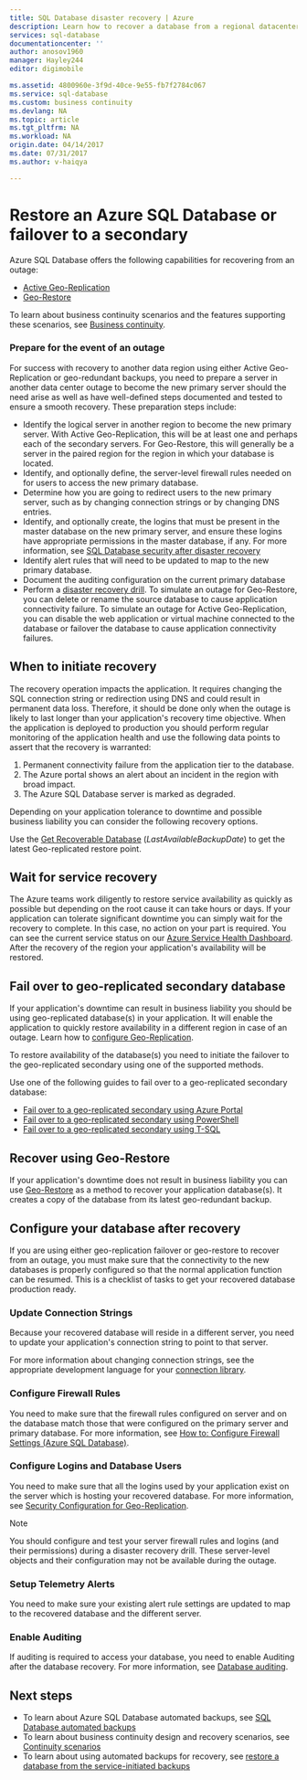 ```yaml
---
title: SQL Database disaster recovery | Azure
description: Learn how to recover a database from a regional datacenter outage or failure with the Azure SQL Database active geo-replication, and geo-restore capabilities.
services: sql-database
documentationcenter: ''
author: anosov1960
manager: Hayley244
editor: digimobile

ms.assetid: 4800960e-3f9d-40ce-9e55-fb7f2784c067
ms.service: sql-database
ms.custom: business continuity
ms.devlang: NA
ms.topic: article
ms.tgt_pltfrm: NA
ms.workload: NA
origin.date: 04/14/2017
ms.date: 07/31/2017
ms.author: v-haiqya

---
```

# Restore an Azure SQL Database or failover to a secondary
Azure SQL Database offers the following capabilities for recovering from an outage:

* [Active Geo-Replication](sql-database-geo-replication-overview.md)
* [Geo-Restore](sql-database-recovery-using-backups.md#point-in-time-restore)

To learn about business continuity scenarios and the features supporting these scenarios, see [Business continuity](sql-database-business-continuity.md).

### Prepare for the event of an outage
For success with recovery to another data region using either Active Geo-Replication or geo-redundant backups, you need to prepare a server in another data center outage to become the new primary server should the need arise as well as have well-defined steps documented and tested to ensure a smooth recovery. These preparation steps include:

* Identify the logical server in another region to become the new primary server. With Active Geo-Replication, this will be at least one and perhaps each of the secondary servers. For Geo-Restore, this will generally be a server in the paired region for the region in which your database is located.
* Identify, and optionally define, the server-level firewall rules needed on for users to access the new primary database.
* Determine how you are going to redirect users to the new primary server, such as by changing connection strings or by changing DNS entries.
* Identify, and optionally create, the logins that must be present in the master database on the new primary server, and ensure these logins have appropriate permissions in the master database, if any. For more information, see [SQL Database security after disaster recovery](sql-database-geo-replication-security-config.md)
* Identify alert rules that will need to be updated to map to the new primary database.
* Document the auditing configuration on the current primary database
* Perform a [disaster recovery drill](sql-database-disaster-recovery-drills.md). To simulate an outage for Geo-Restore, you can delete or rename the source database to cause application connectivity failure. To simulate an outage for Active Geo-Replication, you can disable the web application or virtual machine connected to the database or failover the database to cause application connectivity failures.

## When to initiate recovery
The recovery operation impacts the application. It requires changing the SQL connection string or redirection using DNS and could result in permanent data loss. Therefore, it should be done only when the outage is likely to last longer than your application's recovery time objective. When the application is deployed to production you should perform regular monitoring of the application health and use the following data points to assert that the recovery is warranted:

1. Permanent connectivity failure from the application tier to the database.
2. The Azure portal shows an alert about an incident in the region with broad impact.
3. The Azure SQL Database server is marked as degraded.

Depending on your application tolerance to downtime and possible business liability you can consider the following recovery options.

Use the [Get Recoverable Database](https://msdn.microsoft.com/library/dn800985.aspx) (*LastAvailableBackupDate*) to get the latest Geo-replicated restore point.

## Wait for service recovery
The Azure teams work diligently to restore service availability as quickly as possible but depending on the root cause it can take hours or days.  If your application can tolerate significant downtime you can simply wait for the recovery to complete. In this case, no action on your part is required. You can see the current service status on our [Azure Service Health Dashboard](https://www.azure.cn/support/service-dashboard/). After the recovery of the region your application's availability will be restored.

## Fail over to geo-replicated secondary database
If your application's downtime can result in business liability you should be using geo-replicated database(s) in your application. It will enable the application to quickly restore availability in a different region in case of an outage. Learn how to [configure Geo-Replication](sql-database-geo-replication-portal.md).

To restore availability of the database(s) you need to initiate the failover to the geo-replicated secondary using one of the supported methods.

Use one of the following guides to fail over to a geo-replicated secondary database:

* [Fail over to a geo-replicated secondary using Azure Portal](sql-database-geo-replication-portal.md)
* [Fail over to a geo-replicated secondary using PowerShell](scripts/sql-database-setup-geodr-and-failover-database-powershell.md)
* [Fail over to a geo-replicated secondary using T-SQL](sql-database-geo-replication-transact-sql.md)

## Recover using Geo-Restore
If your application's downtime does not result in business liability you can use [Geo-Restore](sql-database-recovery-using-backups.md) as a method to recover your application database(s). It creates a copy of the database from its latest geo-redundant backup.

## Configure your database after recovery
If you are using either geo-replication failover or geo-restore to recover from an outage, you must make sure that the connectivity to the new databases is properly configured so that the normal application function can be resumed. This is a checklist of tasks to get your recovered database production ready.

### Update Connection Strings
Because your recovered database will reside in a different server, you need to update your application's connection string to point to that server.

For more information about changing connection strings, see the appropriate development language for your [connection library](sql-database-libraries.md).

### Configure Firewall Rules
You need to make sure that the firewall rules configured on server and on the database match those that were configured on the primary server and primary database. For more information, see [How to: Configure Firewall Settings (Azure SQL Database)](sql-database-configure-firewall-settings.md).

### Configure Logins and Database Users
You need to make sure that all the logins used by your application exist on the server which is hosting your recovered database. For more information, see [Security Configuration for Geo-Replication](sql-database-geo-replication-security-config.md).

> [!NOTE]
> You should configure and test your server firewall rules and logins (and their permissions) during a disaster recovery drill. These server-level objects and their configuration may not be available during the outage.
> 
> 

### Setup Telemetry Alerts
You need to make sure your existing alert rule settings are updated to map to the recovered database and the different server.


### Enable Auditing
If auditing is required to access your database, you need to enable Auditing after the database recovery. For more information, see [Database auditing](sql-database-auditing.md).

## Next steps
* To learn about Azure SQL Database automated backups, see [SQL Database automated backups](sql-database-automated-backups.md)
* To learn about business continuity design and recovery scenarios, see [Continuity scenarios](sql-database-business-continuity.md)
* To learn about using automated backups for recovery, see [restore a database from the service-initiated backups](sql-database-recovery-using-backups.md)
<!--Update_Description: wording update-->